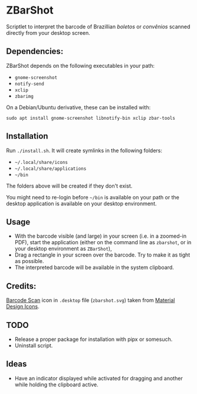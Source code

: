 # ZBarShot

Scriptlet to interpret the barcode of Brazillian _boletos_ or _convênios_ scanned
directly from your desktop screen.

## Dependencies:

ZBarShot depends on the following executables in your path:

 - `gnome-screenshot`
 - `notify-send`
 - `xclip`
 - `zbarimg`

On a Debian/Ubuntu derivative, these can be installed with:

    sudo apt install gnome-screenshot libnotify-bin xclip zbar-tools

## Installation

Run `./install.sh`. It will create symlinks in the following folders:

 - `~/.local/share/icons`
 - `~/.local/share/applications`
 - `~/bin`

The folders above will be created if they don't exist.

You might need to re-login before `~/bin` is available on your path or the desktop application is available on your desktop environment.

## Usage

 - With the barcode visible (and large) in your screen (i.e. in a zoomed-in PDF), start
   the application (either on the command line as `zbarshot`, or in your desktop
   environment as `ZBarShot`),
 - Drag a rectangle in your screen over the barcode. Try to make it as tight as possible.
 - The interpreted barcode will be available in the system clipboard.

## Credits:

[Barcode Scan](https://dev.materialdesignicons.com/icon/barcode-scan) icon in
`.desktop` file (`zbarshot.svg`) taken from
[Material Design Icons](https://materialdesignicons.com/).

## TODO

 - Release a proper package for installation with pipx or somesuch.
 - Uninstall script.

## Ideas

 - Have an indicator displayed while activated for dragging and another while holding
   the clipboard active.
